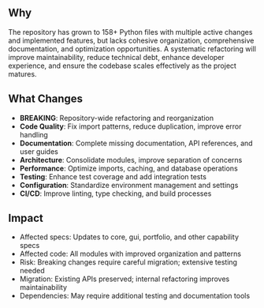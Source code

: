 ## Why

The repository has grown to 158+ Python files with multiple active changes and implemented features, but lacks cohesive organization, comprehensive documentation, and optimization opportunities. A systematic refactoring will improve maintainability, reduce technical debt, enhance developer experience, and ensure the codebase scales effectively as the project matures.

## What Changes

- **BREAKING**: Repository-wide refactoring and reorganization
- **Code Quality**: Fix import patterns, reduce duplication, improve error handling
- **Documentation**: Complete missing documentation, API references, and user guides
- **Architecture**: Consolidate modules, improve separation of concerns
- **Performance**: Optimize imports, caching, and database operations
- **Testing**: Enhance test coverage and add integration tests
- **Configuration**: Standardize environment management and settings
- **CI/CD**: Improve linting, type checking, and build processes

## Impact

- Affected specs: Updates to core, gui, portfolio, and other capability specs
- Affected code: All modules with improved organization and patterns
- Risk: Breaking changes require careful migration; extensive testing needed
- Migration: Existing APIs preserved; internal refactoring improves maintainability
- Dependencies: May require additional testing and documentation tools
